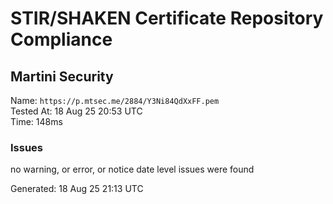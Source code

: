 # STIR/SHAKEN Certificate Repository Compliance

## Martini Security

Name: `https://p.mtsec.me/2884/Y3Ni84QdXxFF.pem`\
Tested At: 18 Aug 25 20:53 UTC\
Time: 148ms

### Issues

no warning, or error, or notice date level issues were found

Generated: 18 Aug 25 21:13 UTC